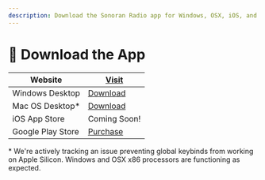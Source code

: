 ```yaml
---
description: Download the Sonoran Radio app for Windows, OSX, iOS, and Android!
---
```


# 📱 Download the App



| Website           | [Visit](https://sonoranradio.com)                                                                                        |
| ----------------- | ------------------------------------------------------------------------------------------------------------------------ |
| Windows Desktop   | [Download](https://github.com/Sonoran-Software/SonoranRadio\_Windows/releases/latest/download/Sonoran-Radio.exe)         |
| Mac OS Desktop\*  | [Download](https://github.com/Sonoran-Software/SonoranRadio\_MacOS/releases/latest/download/Sonoran-Radio-universal.dmg) |
| iOS App Store     | Coming Soon!                                                                                                             |
| Google Play Store | [Purchase](https://play.google.com/store/apps/details?id=com.sonoranradio)                                               |

\* We're actively tracking an issue preventing global keybinds from working on Apple Silicon. Windows and OSX x86 processors are functioning as expected.

